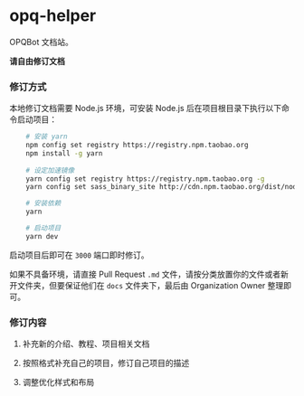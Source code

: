 # opq-helper

OPQBot 文档站。

**请自由修订文档**

### 修订方式

本地修订文档需要 Node.js 环境，可安装 Node.js 后在项目根目录下执行以下命令启动项目：

```bash
    # 安装 yarn
    npm config set registry https://registry.npm.taobao.org
    npm install -g yarn
    
    # 设定加速镜像
    yarn config set registry https://registry.npm.taobao.org -g
    yarn config set sass_binary_site http://cdn.npm.taobao.org/dist/node-sass -g

    # 安装依赖
    yarn

    # 启动项目
    yarn dev
```

启动项目后即可在 `3000` 端口即时修订。

如果不具备环境，请直接 Pull Request `.md` 文件，请按分类放置你的文件或者新开文件夹，但要保证他们在 `docs` 文件夹下，最后由 Organization Owner 整理即可。

### 修订内容

1. 补充新的介绍、教程、项目相关文档

2. 按照格式补充自己的项目，修订自己项目的描述

3. 调整优化样式和布局

